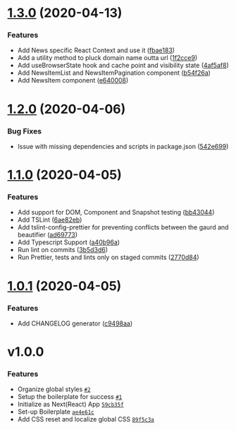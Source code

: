 # [1.3.0](https://github.com/one-aalam/qrius/compare/v1.2.0...v1.3.0) (2020-04-13)

### Features

- Add News specific React Context and use it ([fbae183](https://github.com/one-aalam/qrius/commit/fbae1837eb98fcf555d7e5f45056e10bee6d13e4))
- Add a utility method to pluck domain name outta url ([1f2cce9](1f2cce97bb312fa9e06a7a65dec9fc96c1251200)) 
- Add useBrowserState hook and cache point and visibility state ([4af5af8](4af5af8ea1819314fcb78231effc4e173783539d)) 
- Add NewsItemList and NewsItemPagination component ([b54f26a](b54f26a77f29e990c5c645d8612e8a40a8c588f8)) 
- Add NewsItem component ([e640008](e640008f545c68b0d3efaa3c2478b8f618f41367)) 

# [1.2.0](https://github.com/one-aalam/qrius/compare/v1.1.0...v1.2.0) (2020-04-06)


### Bug Fixes

* Issue with missing dependencies and scripts in package.json ([542e699](https://github.com/one-aalam/qrius/commit/542e699686150d05ab638492ee35a77859e59829))



# [1.1.0](https://github.com/one-aalam/qrius/compare/1.0.1...v1.1.0) (2020-04-05)

### Features

- Add support for DOM, Component and Snapshot testing ([bb43044](https://github.com/one-aalam/qrius/commit/bb430449018ac086eee24dc8b38c77a83c8bd833))
- Add TSLint ([6ae82eb](https://github.com/one-aalam/qrius/commit/6ae82ebd1b92d4dcc30d381c612714e7a8a23ca4))
- Add tslint-config-prettier for preventing conflicts between the gaurd and beautifier ([ad69773](https://github.com/one-aalam/qrius/commit/ad6977342127f17b27a550a4f7968c510742bb7d))
- Add Typescript Support ([a40b96a](https://github.com/one-aalam/qrius/commit/a40b96a1867f9ce86c82e1bd046c17f91836a5d6))
- Run lint on commits ([3b5d3d6](https://github.com/one-aalam/qrius/commit/3b5d3d6b7eaf411de639f56a459825c9f6b15e97))
- Run Prettier, tests and lints only on staged commits ([2770d84](https://github.com/one-aalam/qrius/commit/2770d84f3359f4c730a73a192ad62f5d8cac40f1))

# [1.0.1](https://github.com/one-aalam/qrius/compare/v1.0.0...1.0.1) (2020-04-05)

### Features

- Add CHANGELOG generator ([c9498aa](https://github.com/one-aalam/qrius/commit/c9498aaf67b2e7a8d7336d731a221c50bacb2513))

# v1.0.0

### Features

- Organize global styles [`#2`](https://github.com/one-aalam/qrius/pull/2)
- Setup the boilerplate for success [`#1`](https://github.com/one-aalam/qrius/pull/1)
- Initialize as Next(React) App [`59cb35f`](https://github.com/one-aalam/qrius/commit/59cb35ffdfe607b195c702b6ad6bf532bf504ea2)
- Set-up Boilerplate [`ae4e61c`](https://github.com/one-aalam/qrius/commit/ae4e61cde884672a5a2f1465c5b72a41d67b8752)
- Add CSS reset and localize global CSS [`89f5c3a`](https://github.com/one-aalam/qrius/commit/89f5c3a8752fda20ccd88c41a78b887739e47fdd)
